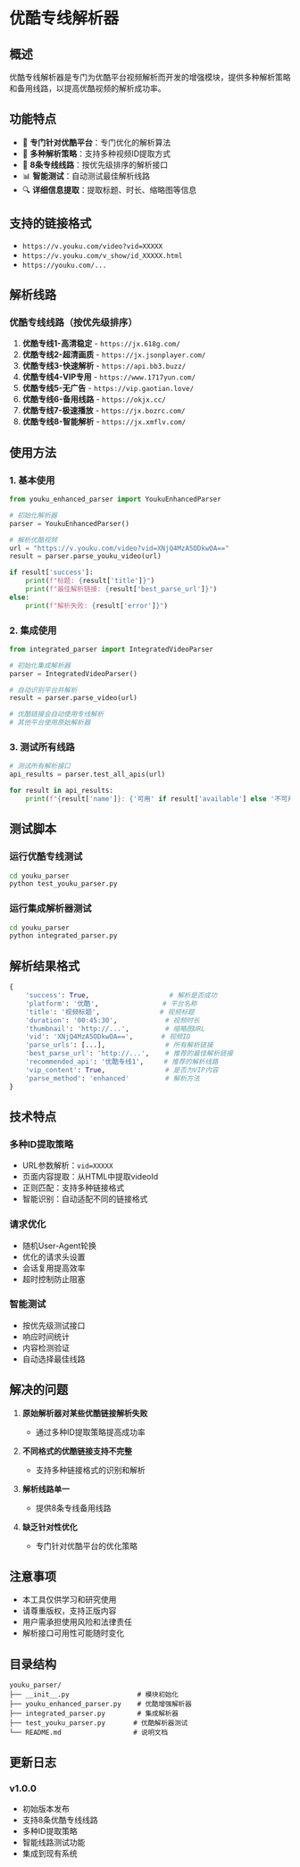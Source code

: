 # 优酷专线解析器

## 概述

优酷专线解析器是专门为优酷平台视频解析而开发的增强模块，提供多种解析策略和备用线路，以提高优酷视频的解析成功率。

## 功能特点

- 🎯 **专门针对优酷平台**：专门优化的解析算法
- 🔄 **多种解析策略**：支持多种视频ID提取方式
- 🚀 **8条专线线路**：按优先级排序的解析接口
- 📊 **智能测试**：自动测试最佳解析线路
- 🔍 **详细信息提取**：提取标题、时长、缩略图等信息

## 支持的链接格式

- `https://v.youku.com/video?vid=XXXXX`
- `https://v.youku.com/v_show/id_XXXXX.html`
- `https://youku.com/...`

## 解析线路

### 优酷专线线路（按优先级排序）

1. **优酷专线1-高清稳定** - `https://jx.618g.com/`
2. **优酷专线2-超清画质** - `https://jx.jsonplayer.com/`
3. **优酷专线3-快速解析** - `https://api.bb3.buzz/`
4. **优酷专线4-VIP专用** - `https://www.1717yun.com/`
5. **优酷专线5-无广告** - `https://vip.gaotian.love/`
6. **优酷专线6-备用线路** - `https://okjx.cc/`
7. **优酷专线7-极速播放** - `https://jx.bozrc.com/`
8. **优酷专线8-智能解析** - `https://jx.xmflv.com/`

## 使用方法

### 1. 基本使用

```python
from youku_enhanced_parser import YoukuEnhancedParser

# 初始化解析器
parser = YoukuEnhancedParser()

# 解析优酷视频
url = "https://v.youku.com/video?vid=XNjQ4MzA5ODkwOA=="
result = parser.parse_youku_video(url)

if result['success']:
    print(f"标题: {result['title']}")
    print(f"最佳解析链接: {result['best_parse_url']}")
else:
    print(f"解析失败: {result['error']}")
```

### 2. 集成使用

```python
from integrated_parser import IntegratedVideoParser

# 初始化集成解析器
parser = IntegratedVideoParser()

# 自动识别平台并解析
result = parser.parse_video(url)

# 优酷链接会自动使用专线解析
# 其他平台使用原始解析器
```

### 3. 测试所有线路

```python
# 测试所有解析接口
api_results = parser.test_all_apis(url)

for result in api_results:
    print(f"{result['name']}: {'可用' if result['available'] else '不可用'}")
```

## 测试脚本

### 运行优酷专线测试

```bash
cd youku_parser
python test_youku_parser.py
```

### 运行集成解析器测试

```bash
cd youku_parser  
python integrated_parser.py
```

## 解析结果格式

```python
{
    'success': True,                    # 解析是否成功
    'platform': '优酷',                # 平台名称
    'title': '视频标题',               # 视频标题
    'duration': '00:45:30',            # 视频时长
    'thumbnail': 'http://...',         # 缩略图URL
    'vid': 'XNjQ4MzA5ODkwOA==',       # 视频ID
    'parse_urls': [...],               # 所有解析链接
    'best_parse_url': 'http://...',    # 推荐的最佳解析链接
    'recommended_api': '优酷专线1',     # 推荐的解析线路
    'vip_content': True,               # 是否为VIP内容
    'parse_method': 'enhanced'         # 解析方法
}
```

## 技术特点

### 多种ID提取策略

- URL参数解析：`vid=XXXXX`
- 页面内容提取：从HTML中提取videoId
- 正则匹配：支持多种链接格式
- 智能识别：自动适配不同的链接格式

### 请求优化

- 随机User-Agent轮换
- 优化的请求头设置
- 会话复用提高效率
- 超时控制防止阻塞

### 智能测试

- 按优先级测试接口
- 响应时间统计
- 内容检测验证
- 自动选择最佳线路

## 解决的问题

1. **原始解析器对某些优酷链接解析失败**
   - 通过多种ID提取策略提高成功率
   
2. **不同格式的优酷链接支持不完整**
   - 支持多种链接格式的识别和解析
   
3. **解析线路单一**
   - 提供8条专线备用线路
   
4. **缺乏针对性优化**
   - 专门针对优酷平台的优化策略

## 注意事项

- 本工具仅供学习和研究使用
- 请尊重版权，支持正版内容
- 用户需承担使用风险和法律责任
- 解析接口可用性可能随时变化

## 目录结构

```
youku_parser/
├── __init__.py                 # 模块初始化
├── youku_enhanced_parser.py    # 优酷增强解析器
├── integrated_parser.py        # 集成解析器
├── test_youku_parser.py       # 优酷解析器测试
└── README.md                  # 说明文档
```

## 更新日志

### v1.0.0
- 初始版本发布
- 支持8条优酷专线线路
- 多种ID提取策略
- 智能线路测试功能
- 集成到现有系统 